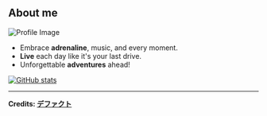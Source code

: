<h2>About me</h2>

<img src="https://avatars.githubusercontent.com/u/162572088?v=4.jpg" alt="Profile Image">

- Embrace **adrenaline**, music, and every moment. 
- **Live** each day like it's your last drive. 
- Unforgettable **adventures** ahead!
  
[![GitHub stats](https://github-readme-stats.vercel.app/api?username=defakuto&show_icons=true&theme=transparent )](https://github.com/defakuto)


------

**Credits: [デファクト](https://github.com/defakuto)**
